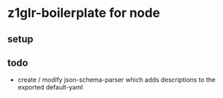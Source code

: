 # z1glr-boilerplate for node

## setup

## todo
- create / modify json-schema-parser which adds descriptions to the exported default-yaml